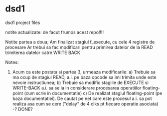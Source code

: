 # dsd1
dsd1 project files

notite actualizate: de facut frumos acest repo!!!!

Notite partea a doua;
  Am finalizat stagiul f_execute, cu cele 4 registre de procesare
  Ar trebui sa fac modificari pentru primirea datelor de la READ
                                    trimiterea datelor catre WRITE BACK
  

Notes:
1. Acum ca este postata si partea 3, urmeaza modificarile:
  a) Trebuie sa ma ocup de stagiul READ, a.i. pe baza opcode sa imi trimita unde este nevoie instructiunea;
  b) Trebuie sa modific stagiile de EXECUTE si WRITE-BACK a.i. sa se ia in considerare procesarea operatiilor floating-point (cum scrie in documentatie)
  c) De realizat stagiul floating-point (pe baza documentatiei). De cautat pe net care este procesul a.i. sa pot realiza asa cum se cere ("delay" de 4 clks pt fiecare operatie asociata)  -? DONE?
